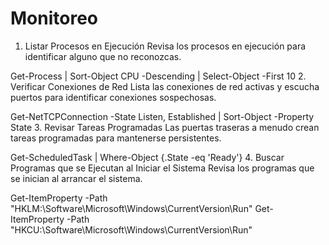﻿# Monitoreo
1. Listar Procesos en Ejecución
Revisa los procesos en ejecución para identificar alguno que no reconozcas.

Get-Process | Sort-Object CPU -Descending | Select-Object -First 10
2. Verificar Conexiones de Red
Lista las conexiones de red activas y escucha puertos para identificar conexiones sospechosas.

Get-NetTCPConnection -State Listen, Established | Sort-Object -Property State
3. Revisar Tareas Programadas
Las puertas traseras a menudo crean tareas programadas para mantenerse persistentes.

Get-ScheduledTask | Where-Object {.State -eq 'Ready'}
4. Buscar Programas que se Ejecutan al Iniciar el Sistema
Revisa los programas que se inician al arrancar el sistema.

Get-ItemProperty -Path "HKLM:\Software\Microsoft\Windows\CurrentVersion\Run"
Get-ItemProperty -Path "HKCU:\Software\Microsoft\Windows\CurrentVersion\Run"
